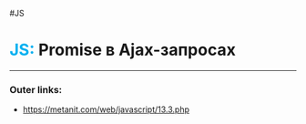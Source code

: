 #JS
# <font color="#00b0f0">JS:</font> Promise в Ajax-запросах
---
### Outer links:
- https://metanit.com/web/javascript/13.3.php